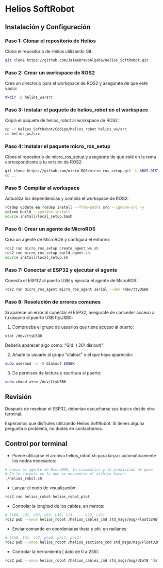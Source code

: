**Helios SoftRobot**
=====================================

**Instalación y Configuración**
-------------------------------

### Paso 1: Clonar el repositorio de Helios

Clona el repositorio de Helios utilizando Git:

```bash
git clone https://github.com/JaimeBravoAlgaba/Helios_SoftRobot.git
```

### Paso 2: Crear un workspace de ROS2

Crea un directorio para el workspace de ROS2 y asegúrate de que esté vacío:

```bash
mkdir -p helios_ws/src
```

### Paso 3: Instalar el paquete de helios_robot en el workspace

Copia el paquete de helios_robot al workspace de ROS2:

```bash
cp -r Helios_SoftRobot/Código/helios_robot helios_ws/src
cd helios_ws/src
```

### Paso 4: Instalar el paquete micro_ros_setup

Clona el repositorio de micro_ros_setup y asegúrate de que esté en la rama correspondiente a tu versión de ROS2:

```bash
git clone https://github.com/micro-ROS/micro_ros_setup.git -b $ROS_DISTRO
cd ..
```

### Paso 5: Compilar el workspace

Actualiza los dependencias y compila el workspace de ROS2:

```bash
rosdep update && rosdep install --from-paths src --ignore-src -y
colcon build --symlink-install
source install/local_setup.bash
```

### Paso 6: Crear un agente de MicroROS

Crea un agente de MicroROS y configura el entorno:

```bash
ros2 run micro_ros_setup create_agent_ws.sh
ros2 run micro_ros_setup build_agent.sh
source install/local_setup.sh
```

### Paso 7: Conectar el ESP32 y ejecutar el agente

Conecta el ESP32 al puerto USB y ejecuta el agente de MicroROS:

```bash
ros2 run micro_ros_agent micro_ros_agent serial --dev /dev/ttyUSB0
```

### Paso 8: Resolución de errores comunes

Si aparece un error al conectar el ESP32, asegúrate de conceder acceso a tu usuario al puerto USB ttyUSB0:

1. Comprueba el grupo de usuarios que tiene acceso al puerto:
```bash
stat /dev/ttyUSB0
```

Debería aparecer algo como: "Gid: (   20/ dialout)"

2. Añade tu usuario al grupo "dialout" o el que haya aparecido:
```bash
sudo usermod -a -G dialout $USER
```
3. Da permisos de lectura y escritura al puerto:
```bash
sudo chmod a+rw /dev/ttyUSB0
```

**Revisión**
-----------

Después de resetear el ESP32, deberían escucharse sus topics desde otro terminal.

Esperamos que disfrutes utilizando Helios SoftRobot. Si tienes alguna pregunta o problema, no dudes en contactarnos.

**Control por terminal**
-----------
- Puede utilizarse el archivo helios_robot.sh para lanzar automáticamente los nodos necesarios:
```bash
# Lanza el agente de MicroROS, la cinemática y la predicción de pose
# En la carpeta en la que se encuentre el archivo hacer:
./helios_robot.sh
```

- Lanzar el nodo de visualización:
```bash
ros2 run helios_robot helios_robot_plot
```

- Controlar la longitud de los cables, en metros:
```bash
# [L00, L01, L02, L03, L10, L11, ... L22, L23]
ros2 pub --once helios_robot /helios_cables_cmd std_msgs/msg/Float32MultiArray "data: [0,0,0,0,  0,0,0,0,  0,0,0,0]"
```

- Enviar comando en coordenadas theta y phi, en radianes:
```bash
# [th0, th1, th2, phi0, phi1, phi2]
ros2 pub --once helios_robot /helios_sections_cmd std_msgs/msg/Float32MultiArray "data: [0,0,0,  0,0,0,]"
```

- Controlar la herramienta ( dato de 0 a 255):
```bash
ros2 pub --once helios_robot /helios_cables_cmd std_msgs/msg/UInt8 "data: 255"
```